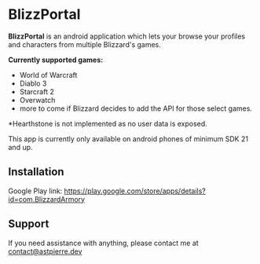 # BlizzPortal 
  
__BlizzPortal__ is an android application which lets your browse your profiles and characters from multiple Blizzard's games. 

__Currently supported games:__
- World of Warcraft
- Diablo 3
- Starcraft 2
- Overwatch
- more to come if Blizzard decides to add the API for those select games.

*Hearthstone is not implemented as no user data is exposed.

This app is currently only available on android phones of minimum SDK 21 and up. 

## Installation

Google Play link: <https://play.google.com/store/apps/details?id=com.BlizzardArmory>

## Support

If you need assistance with anything, please contact me at contact@astpierre.dev
